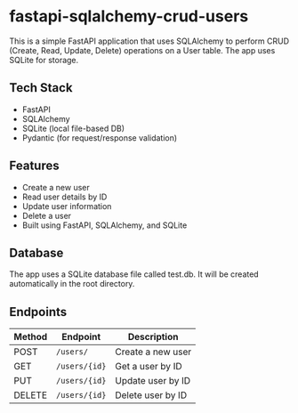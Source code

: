 # fastapi-sqlalchemy-crud-users

This is a simple FastAPI application that uses SQLAlchemy to perform CRUD (Create, Read, Update, Delete) operations on a User table. The app uses SQLite for storage.

## Tech Stack

- FastAPI
- SQLAlchemy
- SQLite (local file-based DB)
- Pydantic (for request/response validation)
  
## Features

- Create a new user
- Read user details by ID
- Update user information
- Delete a user
- Built using FastAPI, SQLAlchemy, and SQLite

## Database
The app uses a SQLite database file called test.db. It will be created automatically in the root directory.

## Endpoints

| Method | Endpoint         | Description          |
|--------|------------------|----------------------|
| POST   | `/users/`        | Create a new user    |
| GET    | `/users/{id}`    | Get a user by ID     |
| PUT    | `/users/{id}`    | Update user by ID    |
| DELETE | `/users/{id}`    | Delete user by ID    |

